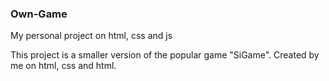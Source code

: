### Own-Game

<p>My personal project on html, css and js</p>
<p>This project is a smaller version of the popular game "SiGame". Created by me on html, css and html.</p>